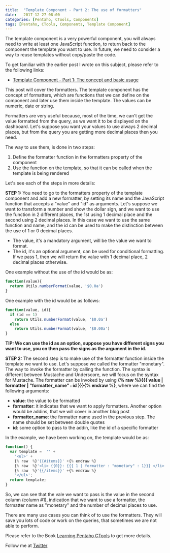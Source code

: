 ```yaml
---
title:  "Template Component - Part 2: The use of formatters"
date:   2017-12-27 08:00
categories: [Pentaho, CTools, Components]
tags: [Pentaho, CTools, Components, Template Component]
---
```


The template component is a very powerful component, you will always need to write at least one JavaScript function, to return back to the component the template you want to use. In future, we need to consider a way to reuse templates without copy/paste the code.  


To get familiar with the earlier post I wrote on this subject, please refer to the following links: 

- [Template Component - Part 1: The concept and basic usage](http://mfgaspar.github.io/2017/Template-Component-Part-1/)

This post will cover the formatters. The template component has the concept of formatters, which are functions that we can define on the component and later use them inside the template. The values can be numeric, date or string. 

Formatters are very useful because, most of the time, we can't get the value formatted from the query, as we want it to be displayed on the dashboard. Let's suppose you want your values to use always 2 decimal places, but from the query you are getting more decimal places then you need. 

The way to use them, is done in two steps:

1. Define the formatter function in the formatters property of the component 
2. Use the function on the template, so that it can be called when the template is being rendered

Let's see each of the steps in more details:

**STEP 1:** 
You need to go to the formatters property of the template component and add a new formatter, by setting its name and the JavaScript function that accepts a "value" and "id" as arguments. Let's suppose we want to transform a number and show the dollar sign, and we want to use the function in 2 different places, the 1st using 1 decimal place and the second using 2 decimal places. In this case we want to use the same function and name, and the id can be used to make the distinction between the use of 1 or 0 decimal places.

- The value, it's a mandatory argument, will be the value we want to format. 
- The id, it's an optional argument, can be used for conditional formatting. If we pass 1, then we will return the value with 1 decimal place, 2 decimal places otherwise.

One example without the use of the id would be as:

```javascript
function(value){	
  return Utils.numberFormat(value, '$0.0a')
}
```

One example with the id would be as follows:

```javascript
function(value, id){
  if (id == 1)	
    return Utils.numberFormat(value, '$0.0a')
  else
    return Utils.numberFormat(value, '$0.00a')
}
```

**TIP: We can use the id as an option, suppose you have different signs you want to use, you cn then pass the signs as the argument in the id.**

**STEP 2:**
The second step is to make use of the formatter function inside the template we want to use. Let's suppose we called the formatter "monetary". The way to invoke the formatter by calling the function. The syntax is different between Mustache and Underscore, we will focus on the syntax for Mustache. The formatter can be invoked by using  **{% raw  %}{{{ value | formatter | "formatter_name" : id }}}{% endraw  %}**, where we can find the following arguments:

- **value**: the value to be formatted
- **formatter**: it indicates that we want to apply formatters. Another option would be addins, that we will cover in another blog post
- **formatter_name**: the formatter name used in the previous step. The name should be set between double quotes
- **id**: some option to pass to the addin, like the id of a specific formatter

In the example, we have been working on, the template would be as:

```js
function() { 
  var template =  '' +
    '<ul>' +
    {% raw  %}'{{#items}}' +{% endraw %}
    {% raw  %}'<li> {{0}}: {{{ 1 | formatter : "monetary" : 1}}} </li>'{% endraw %}+
    {% raw  %}'{{/items}}' +{% endraw %}
    '</ul>'; 
  return template;
} 
```
So, we can see that the vale we want to pass is the value in the second column (column #1), indication that we want to use a formatter, the formatter name as "monetary" and the number of decimal places to use. 

There are many use cases you can think of to use the formatters. They will save you lots of code or work on the queries, that sometimes we are not able to perform.

Please refer to the Book [Learning Pentaho CTools](https://www.packtpub.com/big-data-and-business-intelligence/learning-pentaho-ctools) to get more details.



Follow me at [Twitter](https://twitter.com/migfgaspar)

[Live Insights]: #


